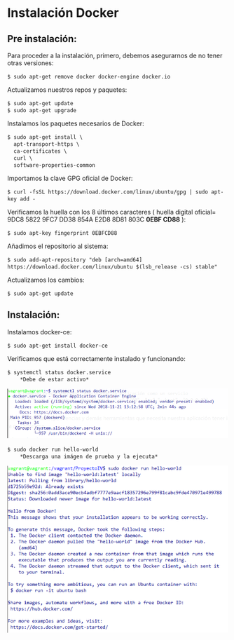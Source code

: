 # Instalación Docker

## Pre instalación:

Para proceder a la instalación, primero, debemos asegurarnos de no tener otras versiones:
~~~
$ sudo apt-get remove docker docker-engine docker.io
~~~
Actualizamos nuestros repos y paquetes:
~~~
$ sudo apt-get update
$ sudo apt-get upgrade
~~~
Instalamos los paquetes necesarios de Docker:
~~~
$ sudo apt-get install \
  apt-transport-https \
  ca-certificates \
  curl \
  software-properties-common
~~~
Importamos la clave GPG oficial de Docker:
~~~
$ curl -fsSL https://download.docker.com/linux/ubuntu/gpg | sudo apt-key add -
~~~
Verificamos la huella con los 8 últimos caracteres ( huella digital oficial= 9DC8 5822 9FC7 DD38 854A E2D8 8D81 803C __0EBF CD88__ ):
~~~
$ sudo apt-key fingerprint 0EBFCD88
~~~
Añadimos el repositorio al sistema:
~~~
$ sudo add-apt-repository "deb [arch=amd64] https://download.docker.com/linux/ubuntu $(lsb_release -cs) stable"
~~~
Actualizamos los cambios:
~~~
$ sudo apt-get update
~~~

## Instalación:

Instalamos docker-ce:
~~~
$ sudo apt-get install docker-ce
~~~
Verificamos que está correctamente instalado y funcionando:
~~~
$ systemctl status docker.service
	*Debe de estar activo*
~~~	

![img](https://raw.githubusercontent.com/widowert/ProyectoIV/master/doc/img/docker/DOCdocker1.PNG)

~~~
$ sudo docker run hello-world
	*Descarga una imágen de prueba y la ejecuta*	
~~~

![img](https://raw.githubusercontent.com/widowert/ProyectoIV/master/doc/img/docker/DOCdocker2.PNG)
